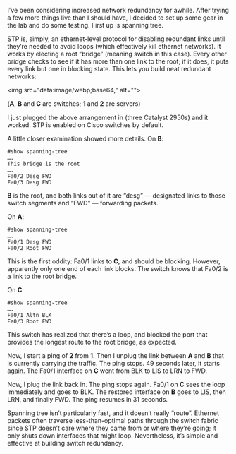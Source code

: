 <!--# set var="title" value="Spanning Tree Protocol Introduction" -->
<!--# set var="date" value="2006-03-16" -->

<!--# include file="include/top.html" -->

I’ve been considering increased network redundancy for awhile. After trying a few more things live than I should have, I decided to set up some gear in the lab and do some testing. First up is spanning tree.

STP is, simply, an ethernet-level protocol for disabling redundant links until they’re needed to avoid loops (which effectively kill ethernet networks). It works by electing a root “bridge” (meaning switch in this case). Every other bridge checks to see if it has more than one link to the root; if it does, it puts every link but one in blocking state. This lets you build neat redundant networks:

<img src="data:image/webp;base64,<!--# include file="images/stp.webp.base64" -->" alt="">

(__A__, __B__ and __C__ are switches; __1__ and __2__ are servers)

I just plugged the above arrangement in (three Catalyst 2950s) and it worked. STP is enabled on Cisco switches by default.

A little closer examination showed more details. On __B__:

	#show spanning-tree
	….
	This bridge is the root
	….
	Fa0/2 Desg FWD
	Fa0/3 Desg FWD

__B__ is the root, and both links out of it are “desg” — designated links to those switch segments and “FWD” — forwarding packets.

On __A__:

	#show spanning-tree
	….
	Fa0/1 Desg FWD
	Fa0/2 Root FWD

This is the first oddity: Fa0/1 links to __C__, and should be blocking. However, apparently only one end of each link blocks. The switch knows that Fa0/2 is a link to the root bridge.

On __C__:

	#show spanning-tree
	….
	Fa0/1 Altn BLK
	Fa0/3 Root FWD

This switch has realized that there’s a loop, and blocked the port that provides the longest route to the root bridge, as expected.

Now, I start a ping of __2__ from __1__. Then I unplug the link between __A__ and __B__ that is currently carrying the traffic. The ping stops. 49 seconds later, it starts again. The Fa0/1 interface on __C__ went from BLK to LIS to LRN to FWD.

Now, I plug the link back in. The ping stops again. Fa0/1 on __C__ sees the loop immediately and goes to BLK. The restored interface on __B__ goes to LIS, then LRN, and finally FWD. The ping resumes in 31 seconds.

Spanning tree isn’t particularly fast, and it doesn’t really “route”. Ethernet packets often traverse less-than-optimal paths through the switch fabric since STP doesn’t care where they came from or where they’re going; it only shuts down interfaces that might loop. Nevertheless, it’s simple and effective at building switch redundancy.

<!--# include file="include/bottom.html" -->
